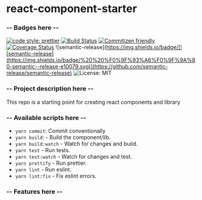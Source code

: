 # react-component-starter

### -- Badges here --

[![code style: prettier](https://img.shields.io/badge/code_style-prettier-ff69b4.svg)](https://github.com/prettier/prettier)
[![Build Status](https://travis-ci.org/samAbeywickrama/react-component-starter.svg?branch=master)](https://travis-ci.org/samAbeywickrama/react-component-starter)
[![Commitizen friendly](https://img.shields.io/badge/commitizen-friendly-brightgreen.svg)](http://commitizen.github.io/cz-cli/)
[![Coverage Status](https://coveralls.io/repos/github/samAbeywickrama/react-component-starter/badge.svg?branch=master)](https://coveralls.io/github/samAbeywickrama/react-component-starter?branch=master)
![semantic-release](https://img.shields.io/badge/[![semantic-release](https://img.shields.io/badge/%20%20%F0%9F%93%A6%F0%9F%9A%80-semantic--release-e10079.svg)](https://github.com/semantic-release/semantic-release)
![License: MIT](https://img.shields.io/badge/License-MIT-blue.svg)

### -- Project description here --

This repo is a starting point for creating react components and library

### -- Available scripts here --

- `yarn commit`: Commit conventionally
- `yarn build`: - Build the component/lib.
- `yarn build:watch` - Watch for changes and build.
- `yarn test` - Run tests.
- `yarn test:watch` - Watch for changes and test.
- `yarn prettify` - Run prettier.
- `yarn lint` - Run eslint.
- `yarn lint:fix` - Fix eslint errors.

### -- Features here --
